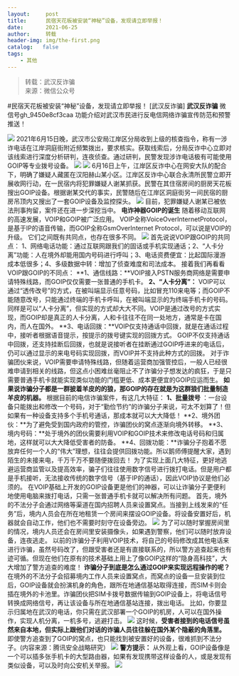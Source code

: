 ```yaml
---
layout:     post
title:      民宿天花板被安装“神秘”设备，发现请立即举报！
date:       2021-06-25
author:     转载
header-img: img/the-first.png
catalog:   false
tags:
    - 其他
---
```


<blockquote><p>转载：武汉反诈骗<br>
来源：微信公众号</p></blockquote>

#民宿天花板被安装“神秘”设备，发现请立即举报！
[武汉反诈骗]
**武汉反诈骗**
微信号gh_9450e8cf3caa
功能介绍对武汉市民进行反电信网络诈骗宣传防范和预警推送！

![]({{site.baseurl}}/postimg/3Lusx8pzaX8pvB7qHj7rnWM3ctMUJicHprE4NZr5EENX8SrBBOwt2LKyUoXIMiaKRFf6ic0GPFvUIMOaSe5e3SyPw.jpeg)
2021年6月15日晚，武汉市公安局江岸区分局收到上级的核查指令，称有一涉诈电话在江岸洞庭街附近频繁拨出，要求核实。获取线索后，分局反诈中心立即对该线索进行深度分析研判，连夜侦查。通过研判，民警发现涉诈电话极有可能使用GOIP等专业拨号设备。
![]({{site.baseurl}}/postimg/3Lusx8pzaX8pvB7qHj7rnWM3ctMUJicHpiaIBkVMVeibo5R9s2mZhMicTUF9S0E7e5u3NiaIlf9zGpYia2FCtxkIvPgQ.gif)
![]({{site.baseurl}}/postimg/3Lusx8pzaX8pvB7qHj7rnWM3ctMUJicHpz4Y3ABWEOVFdAuw8OvokWuuZfaftpfXD91HrqIhYw5W1Cb9jmKF4ww.jpeg)
6月16日上午，江岸区反诈中心在网安大队的配合下，明确了嫌疑人藏匿在汉阳赫山某小区。江岸区反诈中心联合永清所民警立即开展收网行动，在一民宿内将犯罪嫌疑人谢某抓获。民警在其住宿房间的厨房天花板搜出GOIP设备。根据谢某交代的事实，民警随后在江岸区洞庭街另一间民宿的厨房吊顶内又搜出了一套GOIP设备及监控探头。
![]({{site.baseurl}}/postimg/3Lusx8pzaX8pvB7qHj7rnWM3ctMUJicHpgQrbDMuplAQ2Aaw2tOBZp8LyiaWhvPlnSYkibRq3Woz3MicRgRJ71ejLQ.jpeg)
目前，犯罪嫌疑人谢某已被依法刑事拘留，案件还在进一步深挖当中。
**电诈神器GOIP的诞生**
随着移动互联网的高速发展，VOIP和GOIP被广泛应用。
VOIP全称VoiceOverInternetProtocol，是基于IP的语音传输，而GOIP全称GsmOverInternet
Protocol，可以说是VOIP的升级。
它们之间既有共同点，也存在很多不同。
![]({{site.baseurl}}/postimg/8Lg2vwlPTaRHAjWKakkaePNDdPYa9TNexylkXia7UxXagOAUicKNYGQ3yOvNq3GPXHwEjDWdibrC62K6fgQUicElEw.png)
首先说说VOIP跟GOIP的共同点：
1、网络电话功能：通过互联网跟我们的固话或手机实现通话；2、“人卡分离”功能：人在境外却能用国内号码进行呼叫；3、电话资费便宜：比起国际漫游成本低很多；4、多级数据中转：增加了侦查难度和司法成本。
接着我们再看看VOIP跟GOIP的不同点：
**1、通信线路：**VOIP接入PSTN服务商网络是需要申请特殊线路，而GOIP仅仅需要一张普通的手机卡。
**2、“人卡分离”：**
VOIP可以通过“透传改号”的方式，在被叫端显示任意号码，比如冒充110来电等；而GOIP不能随意改号，只能通过终端的手机卡呼叫，在被叫端显示的为终端手机卡的号码。
同样是可以“人卡分离”，但实现的方式却大大不同。VOIP是通过改号的方式实现，而GOIP却是真正的人卡分离，人和卡往往不在同一处地方，通常是卡在国内，而人在国外。
**3、电话回拨：**VOIP仅支持通话中回拨，就是在通话过程中，接听者根据语音提示，按提示的拨号键实现的回拨方式。
GOIP不仅支持通话中回拨，还支持挂断后回拨，也就是说接听者在挂断通过GOIP呼进来的电话后，仍可以通过显示的来电号码实现回拨，而VOIP并不支持此种方式的回拨。
对于诈骗团伙来说，VOIP需要申请特殊线路，但随着运营商加强管控后，一般人已经很难申请到相关的线路，但这点小困难丝毫阻止不了诈骗分子想发达的疯狂，于是只需要普通手机卡就能实现类似功能的门槛更低、成本更便宜的GOIP应运而生。
**如果说诈骗分子都是一群披着羊皮的的狼，那GOIP的存在就是为这群狼们批量制造羊皮的机器。**
根据目前的电信诈骗案件，有这几大特征：
**1、批量拨号**
：一台设备只能拨出和修改一个号码，对于“勤俭节约”的诈骗分子来说，可太不划算了！但如果有一种设备支持多个手机号通话，那成本就可以大大降低！
**2、境外团伙：**为了避免受到国内政府的管控，诈骗团伙的窝点逐渐向境外转移。
**3、境内号码：**处于境外的团伙需要利用VOIP和GOIP技术来修改电话号码和归属地，这样就可以大大降低受害者的防备。
**4、回拨功能：**诈骗分子抱着不愿放弃任何一个人的“伟大”理想，往往会提供回拨功能。所以鹅师傅提醒大家，遇到陌生的未接来电，千万千万不要随便拨回去！
为了实现上面几大特征，更好地逃避运营商监管以及提高效率，骗子们往往使用数字信号进行拨打电话。但是用户都是手机接听，无法接收传统的数字信号（基于IP的通话），因此VOIP协议是他们必须的。
在VOIP基础上开发的GOIP设备更是他们的神器，可以让诈骗分子更便利地使用电脑来拨打电话，只需一张普通手机卡就可以解决所有问题。
首先，境外的不法分子会通过网络等渠道在国内招聘人员来设置窝点。当接到上线发来的“任务”后，境内人员会在所在地租赁一个房间来摆设GOIP设备。将设备安置好后，机器就会自动工作，他们也不需要时刻守在设备旁边。
![]({{site.baseurl}}/postimg/8Lg2vwlPTaRHAjWKakkaePNDdPYa9TNemibXWjK8VQSq6UREpN52FhOAlPAcH2eoPLbc4lOu5HPEyNNI8mwUNbQ.png)
为了可以随时掌握房间里的情况，境内人员还会在房间里安装摄像头，如果遇到警察，他们可以随时放弃设备，连夜逃走。
以前的诈骗分子利用VOIP技术，将自己的号码修改成其他电话来进行诈骗，虽然号码改了，但跟受害者还是有直接联系的，所以警方追查起来也有迹可循。但现在他们在原有的技术基础上用上了像GOIP这样的“隐身高科技”，大大增加了警方追查的难度！
**诈骗分子到底是怎么通过GOIP来实现远程操作的呢？**
在境外的不法分子会招募境内工作人员来设置窝点，而窝点的设备一旦安装到位后，GOIP设备就会扮演机身的角色，跟所在地通信基站取得连接，而SIM卡则会插在境外的卡池里。诈骗团伙把SIM卡拨号数据传输到GOIP设备上，将电话信号转换成网络信号，再让该设备与所在地通信基站连接，拨出电话。
比如，你要显示归属地在武汉的电话，你只需在武汉部署一个GOIP的机房，人可以在国外操作，实现人机分离，一机多号，逃避打击。
![]({{site.baseurl}}/postimg/8Lg2vwlPTaRHAjWKakkaePNDdPYa9TNeQhw378BibnJ19zU23csJgDf0mezDtD5Gd2ouc70tHfHnEArgAN1BfGw.png)
这时候，**受害者接到的电话信号虽然来自本地，但实际上跟他们对话的诈骗人员往往躲在国外某个隐蔽的角落里。**
即使警方追查到了GOIP的窝点，也只能找到被安置好的设备，很难抓到不法分子。(内容来源：腾讯安全战略研究）
![]({{site.baseurl}}/postimg/8wBAcE4t1v6rzeEH2icCjuibCzH1raebgrS7TSbQydjetGTbcCS3VvkaSltOjHdCuHE0hVbofB3yE1Koe8KyTF4Q.gif)
**警方提示：**
从外观上看，GOIP设备像是一个可以插多张手机卡的大型路由器，如果有发现携带这样设备的人，或是发现有类似设备，可以及时向公安机关举报。
![]({{site.baseurl}}/postimg/8wBAcE4t1v4yhDXJia7ic00AO7D5LEibAlchD9XnWLsPaVicp9cgLG0xJkErxTEuKoKTOIPPwN5PFMNaQo3QiamyDnQ.jpeg)
